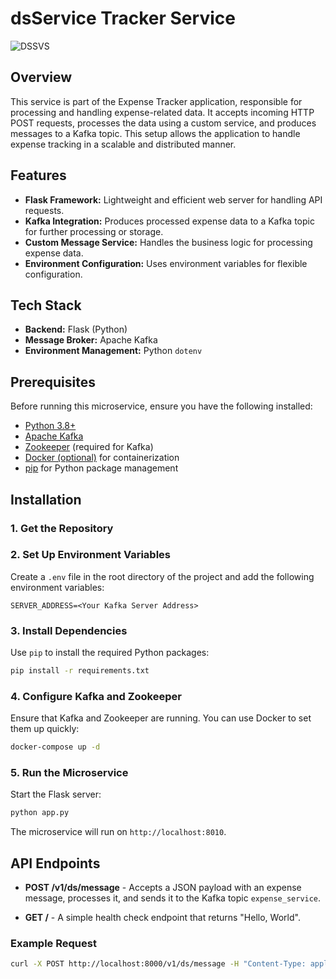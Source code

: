 # dsService Tracker Service
![DSSVS](https://github.com/user-attachments/assets/aec1bb4a-63d9-46c1-a8ef-74a11381d20b)

## Overview

This service is part of the Expense Tracker application, responsible for processing and handling expense-related data. It accepts incoming HTTP POST requests, processes the data using a custom service, and produces messages to a Kafka topic. This setup allows the application to handle expense tracking in a scalable and distributed manner.

## Features

-   **Flask Framework:** Lightweight and efficient web server for handling API requests.
-   **Kafka Integration:** Produces processed expense data to a Kafka topic for further processing or storage.
-   **Custom Message Service:** Handles the business logic for processing expense data.
-   **Environment Configuration:** Uses environment variables for flexible configuration.

## Tech Stack

-   **Backend:** Flask (Python)
-   **Message Broker:** Apache Kafka
-   **Environment Management:** Python `dotenv`

## Prerequisites

Before running this microservice, ensure you have the following installed:

-   [Python 3.8+](https://www.python.org/downloads/)
-   [Apache Kafka](https://kafka.apache.org/downloads)
-   [Zookeeper](https://zookeeper.apache.org/releases.html) (required for Kafka)
-   [Docker (optional)](https://docs.docker.com/get-docker/) for containerization
-   [pip](https://pip.pypa.io/en/stable/installation/) for Python package management

## Installation

### 1. Get the Repository


### 2. Set Up Environment Variables

Create a `.env` file in the root directory of the project and add the following environment variables:

```env
SERVER_ADDRESS=<Your Kafka Server Address>
```

### 3. Install Dependencies

Use `pip` to install the required Python packages:

```bash
pip install -r requirements.txt
```

### 4. Configure Kafka and Zookeeper

Ensure that Kafka and Zookeeper are running. You can use Docker to set them up quickly:

```bash
docker-compose up -d
```

### 5. Run the Microservice

Start the Flask server:

```bash
python app.py
```

The microservice will run on `http://localhost:8010`.

## API Endpoints

-   **POST /v1/ds/message** - Accepts a JSON payload with an expense message, processes it, and sends it to the Kafka topic `expense_service`.

-   **GET /** - A simple health check endpoint that returns "Hello, World".

### Example Request

```bash
curl -X POST http://localhost:8000/v1/ds/message -H "Content-Type: application/json" -d '{"message": "Sample expense data"}'
```

